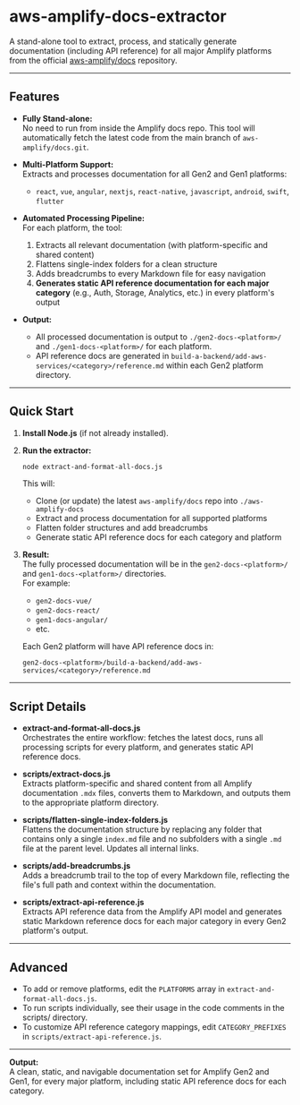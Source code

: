 # aws-amplify-docs-extractor

A stand-alone tool to extract, process, and statically generate documentation (including API reference) for all major Amplify platforms from the official [aws-amplify/docs](https://github.com/aws-amplify/docs.git) repository.

---

## Features

- **Fully Stand-alone:**  
  No need to run from inside the Amplify docs repo. This tool will automatically fetch the latest code from the main branch of `aws-amplify/docs.git`.

- **Multi-Platform Support:**  
  Extracts and processes documentation for all Gen2 and Gen1 platforms:
  - `react`, `vue`, `angular`, `nextjs`, `react-native`, `javascript`, `android`, `swift`, `flutter`

- **Automated Processing Pipeline:**  
  For each platform, the tool:
  1. Extracts all relevant documentation (with platform-specific and shared content)
  2. Flattens single-index folders for a clean structure
  3. Adds breadcrumbs to every Markdown file for easy navigation
  4. **Generates static API reference documentation for each major category** (e.g., Auth, Storage, Analytics, etc.) in every platform's output

- **Output:**  
  - All processed documentation is output to `./gen2-docs-<platform>/` and `./gen1-docs-<platform>/` for each platform.
  - API reference docs are generated in `build-a-backend/add-aws-services/<category>/reference.md` within each Gen2 platform directory.

---

## Quick Start

1. **Install Node.js** (if not already installed).

2. **Run the extractor:**
   ```bash
   node extract-and-format-all-docs.js
   ```
   This will:
   - Clone (or update) the latest `aws-amplify/docs` repo into `./aws-amplify-docs`
   - Extract and process documentation for all supported platforms
   - Flatten folder structures and add breadcrumbs
   - Generate static API reference docs for each category and platform

3. **Result:**  
   The fully processed documentation will be in the `gen2-docs-<platform>/` and `gen1-docs-<platform>/` directories.  
   For example:
   - `gen2-docs-vue/`
   - `gen2-docs-react/`
   - `gen1-docs-angular/`
   - etc.

   Each Gen2 platform will have API reference docs in:
   ```
   gen2-docs-<platform>/build-a-backend/add-aws-services/<category>/reference.md
   ```

---

## Script Details

- **extract-and-format-all-docs.js**  
  Orchestrates the entire workflow: fetches the latest docs, runs all processing scripts for every platform, and generates static API reference docs.

- **scripts/extract-docs.js**  
  Extracts platform-specific and shared content from all Amplify documentation `.mdx` files, converts them to Markdown, and outputs them to the appropriate platform directory.

- **scripts/flatten-single-index-folders.js**  
  Flattens the documentation structure by replacing any folder that contains only a single `index.md` file and no subfolders with a single `.md` file at the parent level. Updates all internal links.

- **scripts/add-breadcrumbs.js**  
  Adds a breadcrumb trail to the top of every Markdown file, reflecting the file's full path and context within the documentation.

- **scripts/extract-api-reference.js**  
  Extracts API reference data from the Amplify API model and generates static Markdown reference docs for each major category in every Gen2 platform's output.

---

## Advanced

- To add or remove platforms, edit the `PLATFORMS` array in `extract-and-format-all-docs.js`.
- To run scripts individually, see their usage in the code comments in the scripts/ directory.
- To customize API reference category mappings, edit `CATEGORY_PREFIXES` in `scripts/extract-api-reference.js`.

---

**Output:**  
A clean, static, and navigable documentation set for Amplify Gen2 and Gen1, for every major platform, including static API reference docs for each category.
